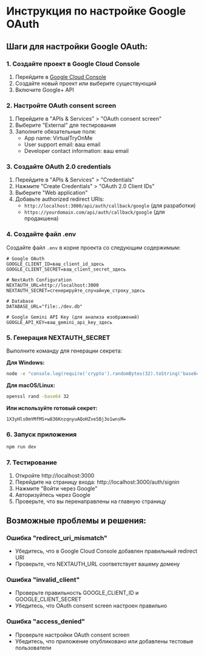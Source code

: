 # Инструкция по настройке Google OAuth

## Шаги для настройки Google OAuth:

### 1. Создайте проект в Google Cloud Console
1. Перейдите в [Google Cloud Console](https://console.cloud.google.com/)
2. Создайте новый проект или выберите существующий
3. Включите Google+ API

### 2. Настройте OAuth consent screen
1. Перейдите в "APIs & Services" > "OAuth consent screen"
2. Выберите "External" для тестирования
3. Заполните обязательные поля:
   - App name: VirtualTryOnMe
   - User support email: ваш email
   - Developer contact information: ваш email

### 3. Создайте OAuth 2.0 credentials
1. Перейдите в "APIs & Services" > "Credentials"
2. Нажмите "Create Credentials" > "OAuth 2.0 Client IDs"
3. Выберите "Web application"
4. Добавьте authorized redirect URIs:
   - `http://localhost:3000/api/auth/callback/google` (для разработки)
   - `https://yourdomain.com/api/auth/callback/google` (для продакшена)

### 4. Создайте файл .env
Создайте файл `.env` в корне проекта со следующим содержимым:

```env
# Google OAuth
GOOGLE_CLIENT_ID=ваш_client_id_здесь
GOOGLE_CLIENT_SECRET=ваш_client_secret_здесь

# NextAuth Configuration
NEXTAUTH_URL=http://localhost:3000
NEXTAUTH_SECRET=сгенерируйте_случайную_строку_здесь

# Database
DATABASE_URL="file:./dev.db"

# Google Gemini API Key (для анализа изображений)
GOOGLE_API_KEY=ваш_gemini_api_key_здесь
```

### 5. Генерация NEXTAUTH_SECRET
Выполните команду для генерации секрета:

**Для Windows:**
```bash
node -e "console.log(require('crypto').randomBytes(32).toString('base64'))"
```

**Для macOS/Linux:**
```bash
openssl rand -base64 32
```

**Или используйте готовый секрет:**
```
1X3yHls0mYMfMS+w836KnzqnyuAQoHZve5Bj3o1wnsM=
```

### 6. Запуск приложения
```bash
npm run dev
```

### 7. Тестирование
1. Откройте http://localhost:3000
2. Перейдите на страницу входа: http://localhost:3000/auth/signin
3. Нажмите "Войти через Google"
4. Авторизуйтесь через Google
5. Проверьте, что вы перенаправлены на главную страницу

## Возможные проблемы и решения:

### Ошибка "redirect_uri_mismatch"
- Убедитесь, что в Google Cloud Console добавлен правильный redirect URI
- Проверьте, что NEXTAUTH_URL соответствует вашему домену

### Ошибка "invalid_client"
- Проверьте правильность GOOGLE_CLIENT_ID и GOOGLE_CLIENT_SECRET
- Убедитесь, что OAuth consent screen настроен правильно

### Ошибка "access_denied"
- Проверьте настройки OAuth consent screen
- Убедитесь, что приложение опубликовано или добавлены тестовые пользователи
